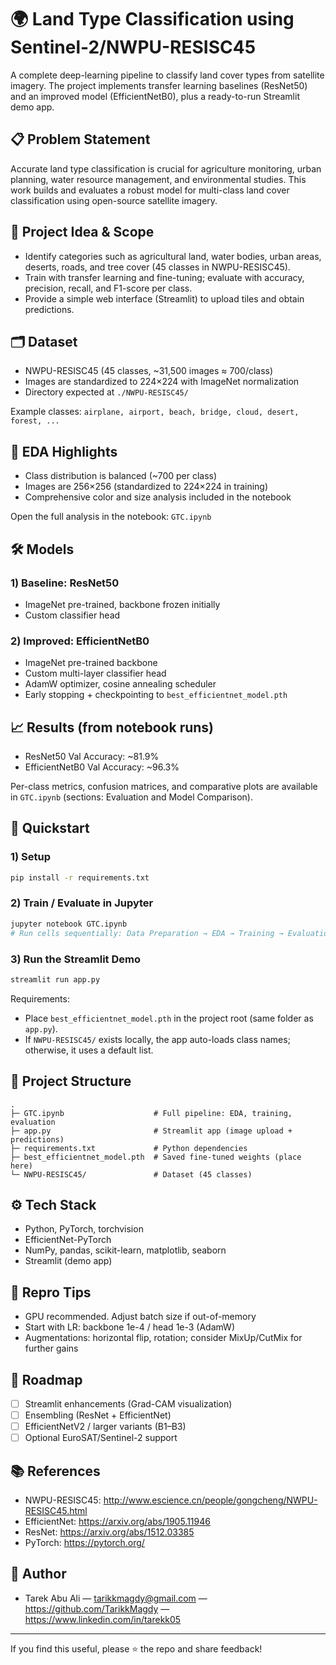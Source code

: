 ﻿# 🌍 Land Type Classification using Sentinel-2/NWPU-RESISC45

A complete deep-learning pipeline to classify land cover types from satellite imagery. The project implements transfer learning baselines (ResNet50) and an improved model (EfficientNetB0), plus a ready-to-run Streamlit demo app.

## 📋 Problem Statement
Accurate land type classification is crucial for agriculture monitoring, urban planning, water resource management, and environmental studies. This work builds and evaluates a robust model for multi-class land cover classification using open-source satellite imagery.

## 🎯 Project Idea & Scope
- Identify categories such as agricultural land, water bodies, urban areas, deserts, roads, and tree cover (45 classes in NWPU-RESISC45).
- Train with transfer learning and fine-tuning; evaluate with accuracy, precision, recall, and F1-score per class.
- Provide a simple web interface (Streamlit) to upload tiles and obtain predictions.

## 🗂️ Dataset
- NWPU-RESISC45 (45 classes, ~31,500 images ≈ 700/class)
- Images are standardized to 224×224 with ImageNet normalization
- Directory expected at `./NWPU-RESISC45/`

Example classes: `airplane, airport, beach, bridge, cloud, desert, forest, ...`

## 🧪 EDA Highlights
- Class distribution is balanced (~700 per class)
- Images are 256×256 (standardized to 224×224 in training)
- Comprehensive color and size analysis included in the notebook

Open the full analysis in the notebook: `GTC.ipynb`

## 🛠️ Models
### 1) Baseline: ResNet50
- ImageNet pre-trained, backbone frozen initially
- Custom classifier head

### 2) Improved: EfficientNetB0
- ImageNet pre-trained backbone
- Custom multi-layer classifier head
- AdamW optimizer, cosine annealing scheduler
- Early stopping + checkpointing to `best_efficientnet_model.pth`

## 📈 Results (from notebook runs)
- ResNet50 Val Accuracy: ~81.9%
- EfficientNetB0 Val Accuracy: ~96.3%

Per-class metrics, confusion matrices, and comparative plots are available in `GTC.ipynb` (sections: Evaluation and Model Comparison).

## 🚀 Quickstart
### 1) Setup
```bash
pip install -r requirements.txt
```

### 2) Train / Evaluate in Jupyter
```bash
jupyter notebook GTC.ipynb
# Run cells sequentially: Data Preparation → EDA → Training → Evaluation
```

### 3) Run the Streamlit Demo
```bash
streamlit run app.py
```
Requirements:
- Place `best_efficientnet_model.pth` in the project root (same folder as `app.py`).
- If `NWPU-RESISC45/` exists locally, the app auto-loads class names; otherwise, it uses a default list.

## 🧩 Project Structure
```text
.
├─ GTC.ipynb                    # Full pipeline: EDA, training, evaluation
├─ app.py                       # Streamlit app (image upload + predictions)
├─ requirements.txt             # Python dependencies
├─ best_efficientnet_model.pth  # Saved fine-tuned weights (place here)
└─ NWPU-RESISC45/               # Dataset (45 classes)
```

## ⚙️ Tech Stack
- Python, PyTorch, torchvision
- EfficientNet-PyTorch
- NumPy, pandas, scikit-learn, matplotlib, seaborn
- Streamlit (demo app)

## 🧪 Repro Tips
- GPU recommended. Adjust batch size if out-of-memory
- Start with LR: backbone 1e-4 / head 1e-3 (AdamW)
- Augmentations: horizontal flip, rotation; consider MixUp/CutMix for further gains

## 🧭 Roadmap
- [ ] Streamlit enhancements (Grad-CAM visualization)
- [ ] Ensembling (ResNet + EfficientNet)
- [ ] EfficientNetV2 / larger variants (B1–B3)
- [ ] Optional EuroSAT/Sentinel-2 support

## 📚 References
- NWPU-RESISC45: http://www.escience.cn/people/gongcheng/NWPU-RESISC45.html
- EfficientNet: https://arxiv.org/abs/1905.11946
- ResNet: https://arxiv.org/abs/1512.03385
- PyTorch: https://pytorch.org/

## 👤 Author
- Tarek Abu Ali — tarikkmagdy@gmail.com — https://github.com/TarikkMagdy — https://www.linkedin.com/in/tarekk05

---
If you find this useful, please ⭐ the repo and share feedback!
